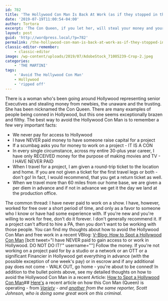 ```yaml
---
id: 782
title: 'The Hollywood Con Man Is Back At Work (as if they stopped in the first place)'
date: '2019-07-19T11:00:54-04:00'
author: Tortora
excerpt: 'The Con Queen, if you let her, will steal your money and your time.  She has even been getting dudes to talk dirty to her on the phone.  WTF is that?'
layout: post
guid: 'http://wordpress.local/?p=782'
permalink: /the-hollywood-con-man-is-back-at-work-as-if-they-stopped-in-the-first-place/
classic-editor-remember:
    - classic-editor
image: /wp-content/uploads/2019/07/AdobeStock_71005239-Crop-2.jpeg
categories:
    - 'THE MARTINI'
tags:
    - 'Avoid The Hollywood Con Man'
    - Hollywood
    - 'ripped off'
---
```


There is a woman who's been going around Hollywood representing senior Executives and stealing money from newbies, the unaware and the trusting. She has been nicknamed the Con Queen. There are many examples of people being conned in Hollywood, but this one seems exceptionally brazen and filthy. The best way to avoid the Hollywood Con Man is to remember a few very important facts:

- We never pay for access to Hollywood
- I have NEVER paid money to have someone raise capital for a project
- If a scumbag asks you for money to work on a project - IT IS A CON
- In every single circumstance, across my entire 30-plus year career, I have only RECEIVED money for the purpose of making movies and TV - I HAVE NEVER PAID
- When I travel for a project, I am given a round-trip ticket to the location and home. If you are not given a ticket for the first travel legs or both - don't go! In fact, I would recommend, that you get a return ticket as well.
- When we travel more than 60 miles from our home base, we are given a per diem in advance and if not in advance we get it the day we land at the production office.
 
 The common thread: I have never paid to work on a show. I have, however, worked for free over a short period of time, and only as a favor to someone who I know or have had some experience with. If you're new and you're willing to work for free, don't do it forever. I don't generally recommend it. If a project can't afford to hire a PA, then you don't want to be working with those people. You can find my thoughts about how to avoid the Hollywood Con Man and free work in a recent VBlog: [V-Blog: How to Spot a Hollywood Con Man](http://wordpress.local/v-blog-how-to-spot-a-hollywood-con-man/) \[bctt tweet="I have NEVER paid to gain access to or work in Hollywood. DO NOT DO IT!'" username=""\] Follow the money. If you're not working on a project paid for by a studio or a network or an OTT or a significant Financier in Hollywood get everything in advance (with the possible exception of one week's pay) or in escrow and if any additional pay does not come - WALK OUT, go home - you're about to be conned! In addition to the bullet points above, see my detailed thoughts on how to avoid the Hollywood Con Man in a recent Article: [How to Spot a Hollywood Con Man](http://wordpress.local/how-to-spot-a-hollywood-con-man-2/)## [Here's](https://www.hollywoodreporter.com/news/fbi-seeks-more-victims-hollywood-con-artist-marvel-executive-targeted-1137712) a recent article on how this Con Man (Queen) is operating - from *[Variety](https://www.hollywoodreporter.com/news/fbi-seeks-more-victims-hollywood-con-artist-marvel-executive-targeted-1137712) - and [another](https://www.hollywoodreporter.com/features/hunting-con-queen-hollywood-1125932) from the same reporter, Scott Johnson, who is doing some great work on this criminal.*